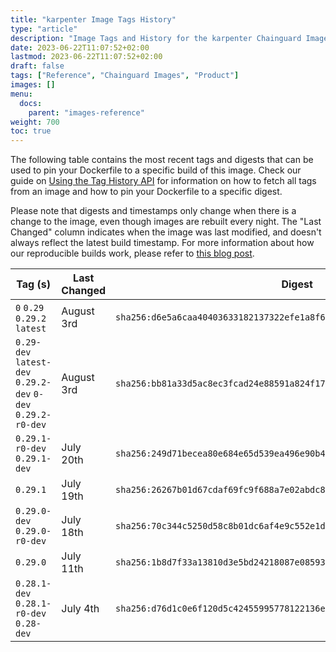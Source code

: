 ```yaml
---
title: "karpenter Image Tags History"
type: "article"
description: "Image Tags and History for the karpenter Chainguard Image"
date: 2023-06-22T11:07:52+02:00
lastmod: 2023-06-22T11:07:52+02:00
draft: false
tags: ["Reference", "Chainguard Images", "Product"]
images: []
menu:
  docs:
    parent: "images-reference"
weight: 700
toc: true
---
```


The following table contains the most recent tags and digests that can be used to pin your Dockerfile to a specific build of this image. Check our guide on [Using the Tag History API](/chainguard/chainguard-images/using-the-tag-history-api/) for information on how to fetch all tags from an image and how to pin your Dockerfile to a specific digest.

Please note that digests and timestamps only change when there is a change to the image, even though images are rebuilt every night. The "Last Changed" column indicates when the image was last modified, and doesn't always reflect the latest build timestamp. For more information about how our reproducible builds work, please refer to [this blog post](https://www.chainguard.dev/unchained/reproducing-chainguards-reproducible-image-builds).

| Tag (s)                                                       | Last Changed | Digest                                                                    |
|---------------------------------------------------------------|--------------|---------------------------------------------------------------------------|
|  `0` `0.29` `0.29.2` `latest`                                 | August 3rd   | `sha256:d6e5a6caa40403633182137322efe1a8f65484771a7796f61c25f8972e29d781` |
|  `0.29-dev` `latest-dev` `0.29.2-dev` `0-dev` `0.29.2-r0-dev` | August 3rd   | `sha256:bb81a33d5ac8ec3fcad24e88591a824f179230c30d02ede517ba32ea860cb322` |
|  `0.29.1-r0-dev` `0.29.1-dev`                                 | July 20th    | `sha256:249d71becea80e684e65d539ea496e90b41ec3701778bbc56af6750d9a7b3cc7` |
|  `0.29.1`                                                     | July 19th    | `sha256:26267b01d67cdaf69fc9f688a7e02abdc8932a7af586f242ec331bb740a34acd` |
|  `0.29.0-dev` `0.29.0-r0-dev`                                 | July 18th    | `sha256:70c344c5250d58c8b01dc6af4e9c552e1dc5d67c5ee83babd1d7a2dfb64a8492` |
|  `0.29.0`                                                     | July 11th    | `sha256:1b8d7f33a13810d3e5bd24218087e08593354c5673c7b8480dc9369e8775a5ff` |
|  `0.28.1-dev` `0.28.1-r0-dev` `0.28-dev`                      | July 4th     | `sha256:d76d1c0e6f120d5c42455995778122136ecf97829a860a3735e3315532f5063f` |
